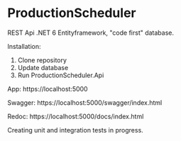 # ProductionScheduler

REST Api .NET 6
Entityframework, "code first" database.

Installation:
1. Clone repository
2. Update database
3. Run ProductionScheduler.Api

App: https://localhost:5000

Swagger: https://localhost:5000/swagger/index.html

Redoc: https://localhost:5000/docs/index.html


Creating unit and integration tests in progress. 

